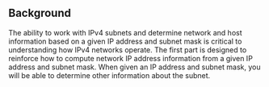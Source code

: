 ## Background
The ability to work with IPv4 subnets and determine network and host information based on a given IP address and subnet mask is critical to understanding how IPv4 networks operate. The first part is designed to reinforce how to compute network IP address information from a given IP address and subnet mask. When given an IP address and subnet mask, you will be able to determine other information about the subnet.<br>

